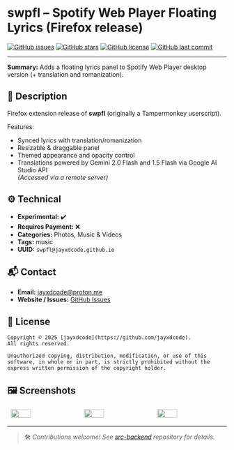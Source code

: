 # **swpfl** – Spotify Web Player Floating Lyrics (Firefox release)

[![GitHub issues](https://img.shields.io/github/issues/jayxdcode/src-backend.svg)](https://github.com/jayxdcode/src-backend/issues)
[![GitHub stars](https://img.shields.io/github/stars/jayxdcode/src-backend.svg)](https://github.com/jayxdcode/src-backend/stargazers)
[![GitHub license](https://img.shields.io/github/license/jayxdcode/src-backend.svg)](https://github.com/jayxdcode/src-backend/blob/main/LICENSE)
[![GitHub last commit](https://img.shields.io/github/last-commit/jayxdcode/src-backend.svg)](https://github.com/jayxdcode/src-backend)

---
 
**Summary:** Adds a floating lyrics panel to Spotify Web Player desktop version (+ translation and romanization).

## 📝 Description
Firefox extension release of **swpfl** (originally a Tampermonkey userscript).

Features:
- Synced lyrics with translation/romanization
- Resizable & draggable panel
- Themed appearance and opacity control
- Translations powered by Gemini 2.0 Flash and 1.5 Flash via Google AI Studio API  
*(Accessed via a remote server)*

## ⚙️ Technical
- **Experimental:** ✔️
- **Requires Payment:** ❌
- **Categories:** Photos, Music & Videos
- **Tags:** music
- **UUID:** `swpfl@jayxdcode.github.io`

## 📬 Contact
- **Email:** [jayxdcode@proton.me](mailto:jayxdcode@proton.me)
- **Website / Issues:** [GitHub Issues](https://github.com/jayxdcode/src-backend/issues)

## 📄 License

```
Copyright © 2025 [jayxdcode](https://github.com/jayxdcode).  
All rights reserved.

Unauthorized copying, distribution, modification, or use of this software, in whole or in part, is strictly prohibited without the express written permission of the copyright holder.
```

## 🖼️ Screenshots
<div style="display: flex; justify-content: space-around; align-items: flex-start; flex-wrap: wrap;">
    <img src="https://addons.mozilla.org/user-media/previews/full/325/325881.png?modified=1752131849)" style="width: 30%; height: auto; margin: 5px;"/>
    <img src="https://addons.mozilla.org/user-media/previews/full/325/325882.png?modified=1752131849)" style="width: 30%; height: auto; margin: 5px;"/>
    <img src="https://addons.mozilla.org/user-media/previews/full/325/325883.png?modified=1752131849)" style="width: 30%; height: auto; margin: 5px;"/>
</div>


---

> 🛠 *Contributions welcome! See [src-backend](https://github.com/jayxdcode/src-backend) repository for details.*
